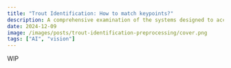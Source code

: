 ```yaml
---
title: "Trout Identification: How to match keypoints?"
description: A comprehensive examination of the systems designed to accurately identify trout by matching their unique markings using computer vision techniques.
date: 2024-12-09
image: /images/posts/trout-identification-preprocessing/cover.png
tags: ["AI", "vision"]
---
```


WIP
